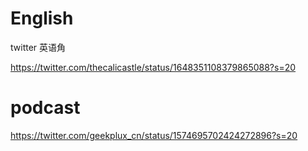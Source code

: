 # English

twitter 英语角

https://twitter.com/thecalicastle/status/1648351108379865088?s=20



# podcast

https://twitter.com/geekplux_cn/status/1574695702424272896?s=20